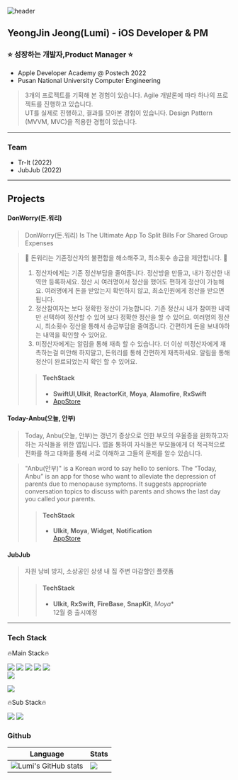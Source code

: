 ![header](https://capsule-render.vercel.app/api?type=rounded&color=auto&height=300&section=header&text=Welcome!&fontSize=90&animation=fadeIn&fontAlignY=38&desc=To%20Lumi's%20Github&descAlignY=51&descAlign=62)  

## YeongJin Jeong(Lumi) - iOS Developer & PM  
  
### ⭐️ 성장하는 개발자,Product Manager ⭐️
+ Apple Developer Academy @ Postech 2022
+ Pusan National University Computer Engineering
> 3개의 프로젝트를 기획해 본 경험이 있습니다. 
> Agile 개발론에 따라 하나의 프로젝트를 진행하고 있습니다.  
> UT를 실제로 진행하고, 결과를 모아본 경험이 있습니다. 
> Design Pattern (MVVM, MVC)을 적용한 경험이 있습니다.
> 

---
  
  
### Team
+ Tr-It (2022)
+ JubJub (2022)
---  
  

## Projects
#### DonWorry(돈.워리)
> DonWorry(돈.워리) Is The Ultimate App To Split Bills For Shared Group Expenses

> 💸 돈워리는 기존정산자의 불편함을 해소해주고, 최소횟수 송금을 제안합니다. 💸
> 1. 정산자에게는 기존 정산부담을 줄여줍니다.
> 정산방을 만들고, 내가 정산한 내역만 등록하세요.
> 정산 시 여러명이서 정산을 했어도 편하게 정산이 가능해요.
> 여러명에게 돈을 받았는지 확인하지 않고, 최소인원에게 정산을 받으면 됩니다.
> 2. 정산참여자는 보다 정확한 정산이 가능합니다.
> 기존 정산시 내가 참여한 내역만 선택하여 정산할 수 있어 보다 정확한 정산을 할 수 있어요.
> 여러명의 정산 시, 최소횟수 정산을 통해서 송금부담을 줄여줍니다.
> 간편하게 돈을 보내야하는 내역을 확인할 수 있어요.
> 3. 미정산자에게는 알림을 통해 재촉 할 수 있습니다.
> 더 이상 미정산자에게 재촉하는걸 미안해 하지말고, 돈워리를 통해 간편하게 재촉하세요.
> 알림을 통해 정산이 완료되었는지 확인 할 수 있어요.
>> #### TechStack
>> + **SwiftUI**,**UIkit**, **ReactorKit**, **Moya**, **Alamofire**, **RxSwift**      
>> + [AppStore](https://apps.apple.com/kr/app/%EB%8F%88-%EC%9B%8C%EB%A6%AC/id1643097323)

#### Today-Anbu(오늘, 안부)
> Today, Anbu(오늘, 안부)는 갱년기 증상으로 인한 부모의 우울증을 완화하고자 하는 자식들을 위한 앱입니다.
> 앱을 통하여 자식들은 부모들에게 더 적극적으로 전화를 하고 대화를 통해 서로 이해하고 그들의 문제를 알수 있습니다.

> "Anbu(안부)" is a Korean word to say hello to seniors. 
> The “Today, Anbu” is an app for those who want to alleviate the depression of parents due to menopause symptoms.
> It suggests appropriate conversation topics to discuss with parents and shows the last day you called your parents.
>> #### TechStack
>> + **UIkit**, **Moya**, **Widget**, **Notification**  
>> [AppStore](https://apps.apple.com/kr/app/%EC%98%A4%EB%8A%98-%EC%95%88%EB%B6%80/id1639304637)

#### JubJub
> 자원 낭비 방지, 소상공인 상생
> 내 집 주변 마감할인 플랫폼
>> #### TechStack
>> + **UIkit**, **RxSwift**, **FireBase**, **SnapKit**, *Moya**    
>> 12월 중 출시예정

---
### Tech Stack

🔥Main Stack🔥

<p><img src="https://img.shields.io/badge/SWIFT-F05138?style=rounded-square&logo=SWIFT&logoColor=white">  
  <img src="https://img.shields.io/badge/Xcode-147EFB?style=rounded-square&logo=Xcode&logoColor=white">  
  <img src="https://img.shields.io/badge/ios-000000?style=rounded-square&logo=iOS&logoColor=white"> 
  <img src="https://img.shields.io/badge/FireBase-FFCA28?style=rounded-square&logo=Firebase&logoColor=white"> 
  <img src="https://img.shields.io/badge/CocoaPods-EE3322?style=rounded-square&logo=CocoaPods&logoColor=white">
  <br>
  <img src="https://img.shields.io/badge/UIKit-2396F3?style=rounded-square&logo=UIkit&logoColor=white">
  </p><img src="https://img.shields.io/badge/ReactiveX-B7178C?style=for-the-badge&logo=ReactiveX&logoColor=white">


  
🔥Sub Stack🔥

<p><img src="https://img.shields.io/badge/C%20Language-A8B9CC?style=rounded-square&logo=C&logoColor=white">
  <img src="https://img.shields.io/badge/Cpp-00599C?style=rounded-square&logo=C++&logoColor=white"></p> 

### Github
| Language |   Stats  |
|----------|----------|
|![Lumi's GitHub stats](https://github-readme-stats.vercel.app/api?username=luminouxx&show_icons=true&theme=radical)|<img src="https://github-readme-stats.vercel.app/api/top-langs/?username=luminouxx&hide_border=true&layout=compact" align="center" />|
